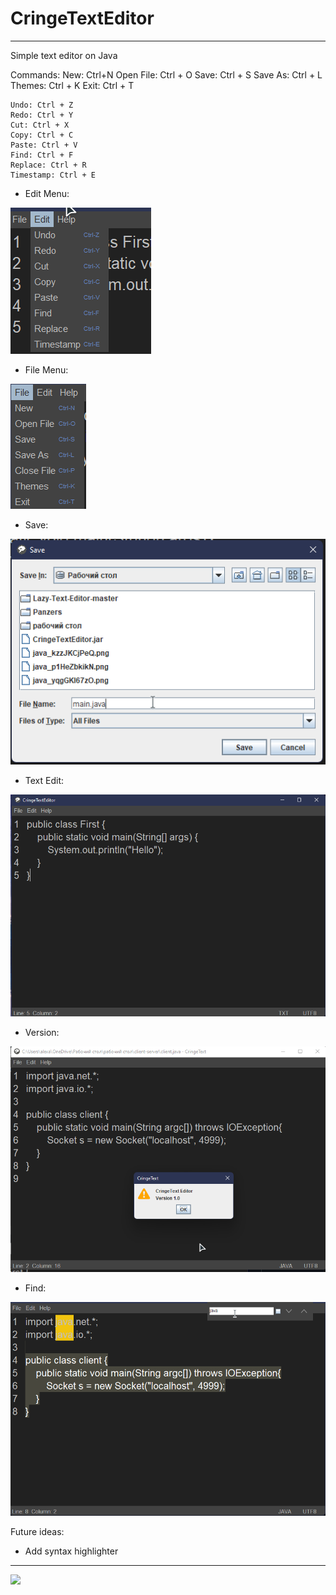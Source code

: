 # CringeTextEditor
---

Simple text editor on Java
  
  Commands:
    New: Ctrl+N
    Open File: Ctrl + O
    Save: Ctrl + S
    Save As: Ctrl + L
    Themes: Ctrl + K
    Exit: Ctrl + T
    
    Undo: Ctrl + Z
    Redo: Ctrl + Y
    Cut: Ctrl + X
    Copy: Ctrl + C
    Paste: Ctrl + V
    Find: Ctrl + F
    Replace: Ctrl + R
    Timestamp: Ctrl + E


* Edit Menu:

![](img/edit_menu.png)
* File Menu:

![](img/file_menu.png)
* Save:

![](img/save.png)
* Text Edit:

![](img/text.png)
* Version:

![](img/Version.png)
* Find:

![](img/Find.png)

Future ideas:

 * Add syntax highlighter
---
![](https://img.shields.io/tokei/lines/github/cppshizoidS/CringeTextEditor)
